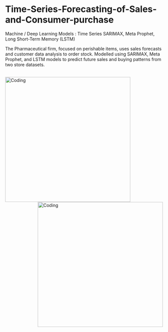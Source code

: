# Time-Series-Forecasting-of-Sales-and-Consumer-purchase

 Machine / Deep Learning Models : Time Series SARIMAX, Meta Prophet, Long Short-Term Memory (LSTM) 
 
 The Pharmaceutical firm, focused on perishable items, uses sales forecasts and customer data analysis to order stock. Modelled using SARIMAX, Meta Prophet, and LSTM models to predict future sales and buying patterns from two store datasets.<br><br>

 <img align="left" alt="Coding" width="400" src="https://cdn.dribbble.com/users/3593/screenshots/2475280/linechart.gif"><img align="right" alt="Coding" width="400" src="https://media3.giphy.com/media/v1.Y2lkPTc5MGI3NjExMTM4bGpreW9pZjhmNThsbHBsMGRjdG1lanAwMjgxanlzOXNpdndtZCZlcD12MV9pbnRlcm5hbF9naWZfYnlfaWQmY3Q9Zw/l2YWDs9oRftbzydGw/giphy.gif"> 
